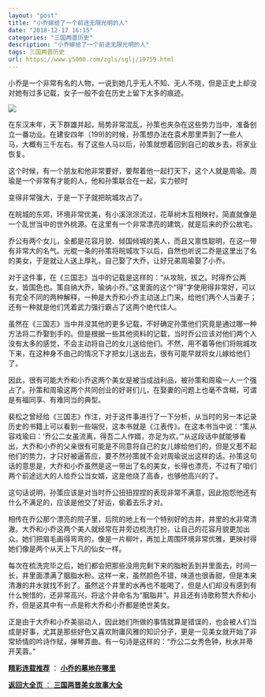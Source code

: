 ```yaml
---
layout: "post"
title: "小乔嫁给了一个前途无限光明的人"
date: "2018-12-17 16:15"
categories: "三国两晋历史"
description: "小乔嫁给了一个前途无限光明的人"
tags: 三国两晋历史
url: https://www.y5000.com/zgls/sglj/19759.html
---
```






小乔是一个非常有名的人物，一说到她几乎无人不知、无人不晓，但是正史上却没对她有过多记载，女子一般不会在历史上留下太多的痕迹。

![](https://img.y5000.com/uploads/allimg/170426/6-1F426094H1Q0.jpg)

在东汉末年，天下群雄并起，局势非常混乱，孙策也夹杂在这些势力当中，准备创立一番功业。在建安四年（199)的时候，孙策想办法在袁术那里弄到了一些人马，大概有三千左右。有了这些人马以后，孙策就想着回到自己的故乡去，将家业恢复。

这个时候，有一个朋友和他非常要好，要帮着他一起打天下，这个人就是周瑜。周瑜是一个非常有才能的人，他和孙策联合在一起，实力顿时

变得非常强大，于是一下子就把皖城攻占了。

在皖城的东郊，环境非常优美，有小溪淙淙流过，花草树木互相映衬，简直就像是一个乱世当中的世外桃源。在这里有一个非常漂亮的建筑，就是后来的乔公故宅。

乔公有两个女儿，全都是花容月貌、倾国倾城的美人，而且又禀性聪明，在这一带有非常大的名气。光棍一条的孙策将皖城攻下以后，自然也听说二乔是这里出了名的美女，于是就让人送上厚礼，自己娶了大乔，让好兄弟周瑜娶了小乔。

对于这件事，在《三国志》当中的记载是这样的：“从攻皖，拔之。时得乔公两女，皆国色也。策自纳大乔，瑜纳小乔。”这里面的这个“得”字使用得非常好，可以有完全不同的两种解释，一种是大乔和小乔主动送上门来，给他们两个人当妻子；还有一种就是他们凭着武力强行霸占了这两个绝代佳人。

虽然在《三国志》当中并没其他的更多记载，不好确定孙策他们究竟是通过哪一种方法将二乔娶到手的。但是根据一些其他资料的记载，当时乔公应该对他们两个人没有太多的感觉，不会主动将自己的女儿送给他们。不然，用不着等他们将皖城攻下来，在这种身不由己的情况下才把女儿送出去，很有可能早就将女儿嫁给他们了。

因此，很有可能大乔和小乔这两个美女是被当成战利品，被孙策和周瑜一人一个强占了。孙策和周瑜这两个共同创业的好哥们儿，在娶妻的问题上也毫不含糊，可谓是有福同享、有难同当的典型。

裴松之曾经给《三国志》作注，对于这件事进行了一下分析，从当时的另一本记录历史的书籍上可以看到一些端倪，这本书就是《江表传》。在这本书当中说：“策从容戏瑜曰：‘乔公二女虽流离，得吾二人作婿，亦足为欢。’”从这段话中就能够看出，大乔和小乔的父亲很有可能是不同意将自己的女儿嫁给他们的，但是又惹不起他们的势力，才只好被逼答应，要不然孙策就不会对周瑜说出这样的话。孙策这句话的意思是，大乔和小乔虽然是这一带出了名的美女，长得也漂亮，不过有了咱们两个前途远大的人给乔公当女婿，这是他烧了高香，也够他高兴的了。

这句话说明，孙策应该是对当时乔公扭扭捏捏的表现非常不满意，因此抱怨他还有什么不满足的，应该是他交了好运，偷着去乐才对。

相传在乔公那个漂亮的院子里，后院的地上有一个特别好的古井，井里的水非常清澈。大乔和小乔这两个美人就经常在井旁边梳洗打扮，让自己的花容月貌更加出众。她们把眉毛画得弯弯的，像是一片柳叶，再加上周围环境非常优雅，更映衬得她们像是两个从天上下凡的仙女一样。

每次在梳洗完毕之后，她们都会把那些没用完剩下来的脂粉丢到井里面去，时间一长，井里面漂满了胭脂水粉。这样一来，虽然颜色不错，味道也很香甜，但是本来清澈的井水就找不到了。虽然这个井里的水再也不能喝了，但是人们却没有感到有什么惋惜的，还非常高兴，将这个井命名为“胭脂井”。并且还有诗歌称赞大乔和小乔，但是这其中有一点是称大乔和小乔都是绝世美女。

正是由于大乔和小乔美丽动人，因此她们所做的事情就算是错误的，也会被人们当成是好事，尤其是那些好色又喜欢附庸风雅的知识分子，更是一见美女就开始了非常矫情的吟诗作赋，弹琴弄曲。有一句诗是这样的：“乔公二女秀色钟，秋水并蒂开芙蓉。”

**[精彩连载推荐](https://www.y5000.com/zgls/sglj/19764.html)** ：
**[小乔的墓地在哪里](https://www.y5000.com/zgls/sglj/19764.html)**

[**返回大全页** ： **三国两晋美女故事大全**](https://www.y5000.com/zgls/sglj/19752.html)
